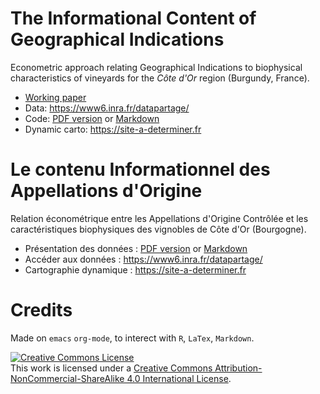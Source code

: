 # The Informational Content of Geographical Indications

Econometric approach relating Geographical Indications to biophysical characteristics of vineyards for the *Côte d'Or* region (Burgundy, France).

-   [Working paper](WorkingPaper.pdf)
-   Data: <https://www6.inra.fr/datapartage/>
-   Code: [PDF version](ReproPaper.pdf) or [Markdown](ReproPaper.md)
-   Dynamic carto: <https://site-a-determiner.fr>


# Le contenu Informationnel des Appellations d'Origine

Relation économétrique entre les Appellations d'Origine Contrôlée et les caractéristiques biophysiques des vignobles de Côte d'Or (Bourgogne).

-   Présentation des données : [PDF version](DataPaper.pdf) or [Markdown](DataPaper.md)
-   Accéder aux données : <https://www6.inra.fr/datapartage/>
-   Cartographie dynamique : <https://site-a-determiner.fr>


# Credits

Made on `emacs` `org-mode`, to interect with `R`, `LaTex`, `Markdown`.

<a rel="license" href="http://creativecommons.org/licenses/by-nc-sa/4.0/"><img alt="Creative Commons License" style="border-width:0" src="https://i.creativecommons.org/l/by-nc-sa/4.0/88x31.png" /></a><br />This work is licensed under a <a rel="license" href="http://creativecommons.org/licenses/by-nc-sa/4.0/">Creative Commons Attribution-NonCommercial-ShareAlike 4.0 International License</a>.
